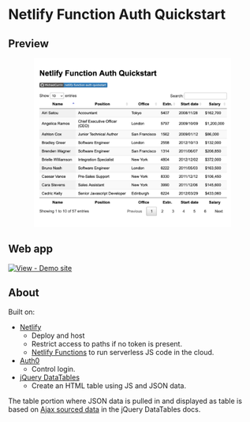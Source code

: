 # Netlify Function Auth Quickstart


## Preview

<div align="center">
    <a href="https://netlify-function-auth-quickstart.netlify.app/">
        <img src="/sample.png" alt="Sample screenshot" title="Sample screenshot" width="400" />
    </a>
</div>


## Web app

[![View - Demo site](https://img.shields.io/badge/View-Demo_site-2ea44f)](https://netlify-function-auth-quickstart.netlify.app/)


## About

Built on:

- [Netlify](https://netlify.com/)
    - Deploy and host
    - Restrict access to paths if no token is present.
    - [Netlify Functions](https://functions.netlify.com/) to run serverless JS code in the cloud.
- [Auth0](https://auth0.com/)
    - Control login.
- [jQuery DataTables](https://datatables.net)
    - Create an HTML table using JS and JSON data.

The table portion where JSON data is pulled in and displayed as table is based on [Ajax sourced data](https://datatables.net/examples/data_sources/ajax.html) in the jQuery DataTables docs.
